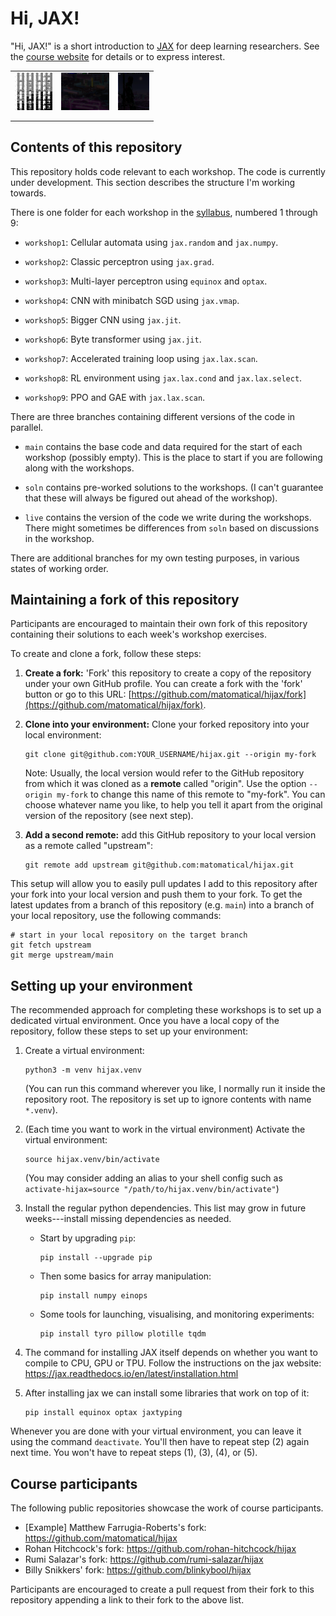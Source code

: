 Hi, JAX!
========

"Hi, JAX!" is a short introduction to [JAX](https://jax.readthedocs.io/) for
deep learning researchers.
See the [course website](https://far.in.net/hijax) for details or to express
interest.

<table>
<tbody>
  <tr>
    <td><img src="demos/workshop1.png" alt="workshop 1 visualisation" height="60ch"></td>
    <td><img src="demos/workshop2.gif" alt="workshop 2 visualisation" height="60ch"></td>
    <td><img src="demos/workshop3.gif" alt="workshop 3 visualisation" height="60ch"></td>
  </tr>
  <tr>
    <td><!--workshop 4--></td>
    <td><!--workshop 5--></td>
    <td><!--workshop 6--></td>
  </tr>
  <tr>
    <td><!--workshop 7--></td>
    <td><!--workshop 8--></td>
    <td><!--workshop 9--></td>
  </tr>
</tbody>
</table>

Contents of this repository
---------------------------

This repository holds code relevant to each workshop. The code is currently
under development. This section describes the structure I'm working towards.

There is one folder for each workshop in the
  [syllabus](https://far.in.net/hijax#syllabus),
numbered 1 through 9:

* `workshop1`: Cellular automata using `jax.random` and `jax.numpy`.

* `workshop2`: Classic perceptron using `jax.grad`.

* `workshop3`: Multi-layer perceptron using `equinox` and `optax`.

* `workshop4`: CNN with minibatch SGD using `jax.vmap`.

* `workshop5`: Bigger CNN using `jax.jit`.

* `workshop6`: Byte transformer using `jax.jit`.

* `workshop7`: Accelerated training loop using `jax.lax.scan`.

* `workshop8`: RL environment using `jax.lax.cond` and `jax.lax.select`.

* `workshop9`: PPO and GAE with `jax.lax.scan`.

There are three branches containing different versions of the code in
parallel.

* `main` contains the base code and data required for the start of each
  workshop (possibly empty).
  This is the place to start if you are following along with the workshops.

* `soln` contains pre-worked solutions to the workshops. (I can't guarantee
  that these will always be figured out ahead of the workshop).

* `live` contains the version of the code we write during the workshops.
  There might sometimes be differences from `soln` based on discussions in
  the workshop.

There are additional branches for my own testing purposes, in various states
of working order.

Maintaining a fork of this repository
-------------------------------------

Participants are encouraged to maintain their own fork of this repository
containing their solutions to each week's workshop exercises.

To create and clone a fork, follow these steps:

1.  **Create a fork:** 'Fork' this repository to create a copy of the
    repository under your own GitHub profile.
    You can create a fork with the 'fork' button or go to this URL:
    [https://github.com/matomatical/hijax/fork](https://github.com/matomatical/hijax/fork).

2.  **Clone into your environment:** Clone your forked repository into your
    local environment:
    ```
    git clone git@github.com:YOUR_USERNAME/hijax.git --origin my-fork
    ```

    Note: Usually, the local version would refer to the GitHub repository
    from which it was cloned as a **remote** called "origin". Use the option
    `--origin my-fork` to change this name of this remote to "my-fork".
    You can choose whatever name you like, to help you tell it apart from the
    original version of the repository (see next step).

3.  **Add a second remote:** add this GitHub repository to your local version
    as a remote called "upstream":
    ```
    git remote add upstream git@github.com:matomatical/hijax.git
    ```

This setup will allow you to easily pull updates I add to this repository
after your fork into your local version and push them to your fork.
To get the latest updates from a branch of this repository (e.g. `main`) into
a branch of your local repository, use the following commands:

```
# start in your local repository on the target branch
git fetch upstream
git merge upstream/main
```

Setting up your environment
---------------------------

The recommended approach for completing these workshops is to set up a
dedicated virtual environment.
Once you have a local copy of the repository, follow these steps to set up
your environment:

1.  Create a virtual environment:
    ```
    python3 -m venv hijax.venv
    ```
    (You can run this command wherever you like, I normally run it inside the
    repository root. The repository is set up to ignore contents with name
    `*.venv`).

2.  (Each time you want to work in the virtual environment)
    Activate the virtual environment:
    ```
    source hijax.venv/bin/activate
    ```
    (You may consider adding an alias to your shell config such as
    `activate-hijax=source "/path/to/hijax.venv/bin/activate"`)

3.  Install the regular python dependencies. This list may grow in future
    weeks---install missing dependencies as needed.

    * Start by upgrading `pip`:
      ```
      pip install --upgrade pip
      ```
    
    * Then some basics for array manipulation:
      ```
      pip install numpy einops
      ```

    * Some tools for launching, visualising, and monitoring experiments:
      ```
      pip install tyro pillow plotille tqdm
      ```

4.  The command for installing JAX itself depends on whether you want to
    compile to CPU, GPU or TPU. Follow the instructions on the jax website:
    https://jax.readthedocs.io/en/latest/installation.html
     

5.  After installing jax we can install some libraries that work on top of
    it:

    ```
    pip install equinox optax jaxtyping
    ```

Whenever you are done with your virtual environment, you can leave it using
the command `deactivate`. You'll then have to repeat step (2) again next
time. You won't have to repeat steps (1), (3), (4), or (5).


Course participants
-------------------

The following public repositories showcase the work of course participants.

* [Example] Matthew Farrugia-Roberts's fork:
  https://github.com/matomatical/hijax
* Rohan Hitchcock's fork: 
  https://github.com/rohan-hitchcock/hijax
* Rumi Salazar's fork:
  https://github.com/rumi-salazar/hijax
* Billy Snikkers' fork:
  https://github.com/blinkybool/hijax

Participants are encouraged to create a pull request from their fork to this
repository appending a link to their fork to the above list.
